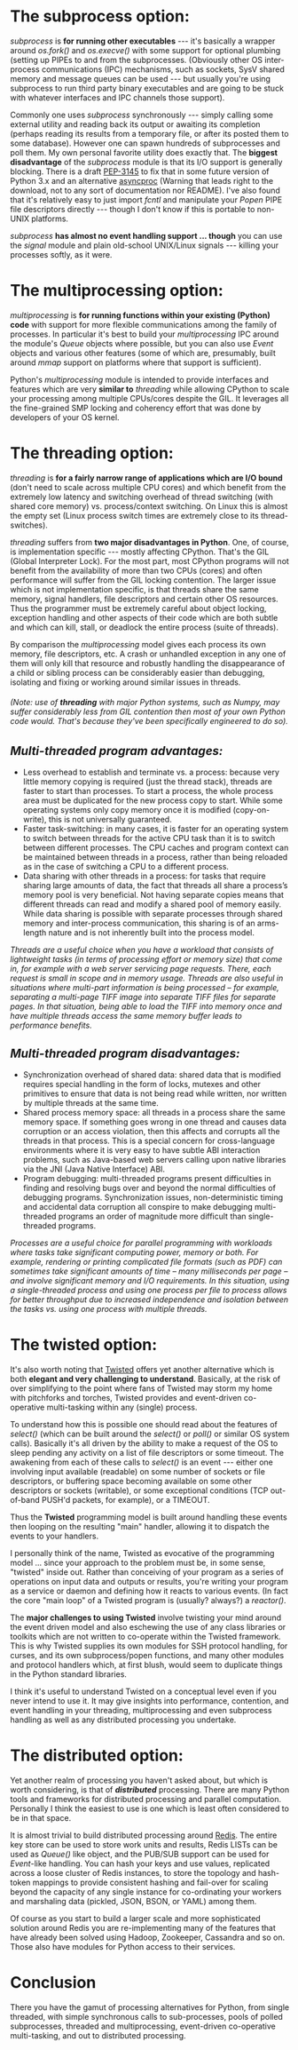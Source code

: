 # **The subprocess option:**
_subprocess_ is **for running other executables** --- it's basically a wrapper around _os.fork()_ and _os.execve()_ with some support for optional plumbing (setting up PIPEs to and from the subprocesses. (Obviously other OS inter-process communications (IPC) mechanisms, such as sockets, SysV shared memory and message queues can be used --- but usually you're using subprocess to run third party binary executables and are going to be stuck with whatever interfaces and IPC channels those support).

Commonly one uses _subprocess_ synchronously --- simply calling some external utility and reading back its output or awaiting its completion (perhaps reading its results from a temporary file, or after its posted them to some database). However one can spawn hundreds of subprocesses and poll them. My own personal favorite utility does exactly that. The **biggest disadvantage** of the _subprocess_ module is that its I/O support is generally blocking. There is a draft [PEP-3145](https://www.python.org/dev/peps/pep-3145/) to fix that in some future version of Python 3.x and an alternative [asyncproc](http://www.lysator.liu.se/~bellman/download/asyncproc.py) (Warning that leads right to the download, not to any sort of documentation nor README). I've also found that it's relatively easy to just import _fcntl_ and manipulate your _Popen_ PIPE file descriptors directly --- though I don't know if this is portable to non-UNIX platforms.

_subprocess_ **has almost no event handling support ... though** you can use the _signal_ module and plain old-school UNIX/Linux signals --- killing your processes softly, as it were.

# **The multiprocessing option:**
_multiprocessing_ is **for running functions within your existing (Python) code** with support for more flexible communications among the family of processes. In particular it's best to build your _multiprocessing_ IPC around the module's _Queue_ objects where possible, but you can also use _Event_ objects and various other features (some of which are, presumably, built around _mmap_ support on platforms where that support is sufficient).

Python's _multiprocessing_ module is intended to provide interfaces and features which are very **similar to** _threading_ while allowing CPython to scale your processing among multiple CPUs/cores despite the GIL. It leverages all the fine-grained SMP locking and coherency effort that was done by developers of your OS kernel.

# **The threading option:**
_threading_ is **for a fairly narrow range of applications which are I/O bound** (don't need to scale across multiple CPU cores) and which benefit from the extremely low latency and switching overhead of thread switching (with shared core memory) vs. process/context switching. On Linux this is almost the empty set (Linux process switch times are extremely close to its thread-switches).

_threading_ suffers from **two major disadvantages in Python**. One, of course, is implementation specific --- mostly affecting CPython. That's the GIL (Global Interpreter Lock). For the most part, most CPython programs will not benefit from the availability of more than two CPUs (cores) and often performance will suffer from the GIL locking contention. The larger issue which is not implementation specific, is that threads share the same memory, signal handlers, file descriptors and certain other OS resources. Thus the programmer must be extremely careful about object locking, exception handling and other aspects of their code which are both subtle and which can kill, stall, or deadlock the entire process (suite of threads).

By comparison the _multiprocessing_ model gives each process its own memory, file descriptors, etc. A crash or unhandled exception in any one of them will only kill that resource and robustly handling the disappearance of a child or sibling process can be considerably easier than debugging, isolating and fixing or working around similar issues in threads.

###### _(Note: use of **threading** with major Python systems, such as Numpy, may suffer considerably less from GIL contention then most of your own Python code would. That's because they've been specifically engineered to do so)._

## _Multi-threaded program advantages:_
* Less overhead to establish and terminate vs. a process: because very little memory copying is required (just the thread stack), threads are faster to start than processes. To start a process, the whole process area must be duplicated for the new process copy to start. While some operating systems only copy memory once it is modified (copy-on-write), this is not universally guaranteed.
* Faster task-switching: in many cases, it is faster for an operating system to switch between threads for the active CPU task than it is to switch between different processes. The CPU caches and program context can be maintained between threads in a process, rather than being reloaded as in the case of switching a CPU to a different process.
* Data sharing with other threads in a process: for tasks that require sharing large amounts of data, the fact that threads all share a process’s memory pool is very beneficial. Not having separate copies means that different threads can read and modify a shared pool of memory easily. While data sharing is possible with separate processes through shared memory and inter-process communication, this sharing is of an arms-length nature and is not inherently built into the process model.

_Threads are a useful choice when you have a workload that consists of lightweight tasks (in terms of processing effort or memory size) that come in, for example with a web server servicing page requests. There, each request is small in scope and in memory usage. Threads are also useful in situations where multi-part information is being processed – for example, separating a multi-page TIFF image into separate TIFF files for separate pages. In that situation, being able to load the TIFF into memory once and have multiple threads access the same memory buffer leads to performance benefits._

## _Multi-threaded program disadvantages:_
* Synchronization overhead of shared data: shared data that is modified requires special handling in the form of locks, mutexes and other primitives to ensure that data is not being read while written, nor written by multiple threads at the same time.
* Shared process memory space: all threads in a process share the same memory space. If something goes wrong in one thread and causes data corruption or an access violation, then this affects and corrupts all the threads in that process. This is a special concern for cross-language environments where it is very easy to have subtle ABI interaction problems, such as Java-based web servers calling upon native libraries via the JNI (Java Native Interface) ABI.
* Program debugging: multi-threaded programs present difficulties in finding and resolving bugs over and beyond the normal difficulties of debugging programs. Synchronization issues, non-deterministic timing and accidental data corruption all conspire to make debugging multi-threaded programs an order of magnitude more difficult than single-threaded programs.

_Processes are a useful choice for parallel programming with workloads where tasks take significant computing power, memory or both. For example, rendering or printing complicated file formats (such as PDF) can sometimes take significant amounts of time – many milliseconds per page – and involve significant memory and I/O requirements. In this situation, using a single-threaded process and using one process per file to process allows for better throughput due to increased independence and isolation between the tasks vs. using one process with multiple threads._

# **The twisted option:**
It's also worth noting that [Twisted](http://twistedmatrix.com/) offers yet another alternative which is both **elegant and very challenging to understand**. Basically, at the risk of over simplifying to the point where fans of Twisted may storm my home with pitchforks and torches, Twisted provides and event-driven co-operative multi-tasking within any (single) process.

To understand how this is possible one should read about the features of _select()_ (which can be built around the _select()_ or _poll()_ or similar OS system calls). Basically it's all driven by the ability to make a request of the OS to sleep pending any activity on a list of file descriptors or some timeout. The awakening from each of these calls to _select()_ is an event --- either one involving input available (readable) on some number of sockets or file descriptors, or buffering space becoming available on some other descriptors or sockets (writable), or some exceptional conditions (TCP out-of-band PUSH'd packets, for example), or a TIMEOUT.

Thus the **Twisted** programming model is built around handling these events then looping on the resulting "main" handler, allowing it to dispatch the events to your handlers.

I personally think of the name, Twisted as evocative of the programming model ... since your approach to the problem must be, in some sense, "twisted" inside out. Rather than conceiving of your program as a series of operations on input data and outputs or results, you're writing your program as a service or daemon and defining how it reacts to various events. (In fact the core "main loop" of a Twisted program is (usually? always?) a _reactor()_.

The **major challenges to using Twisted** involve twisting your mind around the event driven model and also eschewing the use of any class libraries or toolkits which are not written to co-operate within the Twisted framework. This is why Twisted supplies its own modules for SSH protocol handling, for curses, and its own subprocess/popen functions, and many other modules and protocol handlers which, at first blush, would seem to duplicate things in the Python standard libraries.

I think it's useful to understand Twisted on a conceptual level even if you never intend to use it. It may give insights into performance, contention, and event handling in your threading, multiprocessing and even subprocess handling as well as any distributed processing you undertake.

# **The distributed option:**
Yet another realm of processing you haven't asked about, but which is worth considering, is that of _**distributed**_ processing. There are many Python tools and frameworks for distributed processing and parallel computation. Personally I think the easiest to use is one which is least often considered to be in that space.

It is almost trivial to build distributed processing around [Redis](http://redis.io/). The entire key store can be used to store work units and results, Redis LISTs can be used as _Queue()_ like object, and the PUB/SUB support can be used for _Event_-like handling. You can hash your keys and use values, replicated across a loose cluster of Redis instances, to store the topology and hash-token mappings to provide consistent hashing and fail-over for scaling beyond the capacity of any single instance for co-ordinating your workers and marshaling data (pickled, JSON, BSON, or YAML) among them.

Of course as you start to build a larger scale and more sophisticated solution around Redis you are re-implementing many of the features that have already been solved using Hadoop, Zookeeper, Cassandra and so on. Those also have modules for Python access to their services.

# **Conclusion**
There you have the gamut of processing alternatives for Python, from single threaded, with simple synchronous calls to sub-processes, pools of polled subprocesses, threaded and multiprocessing, event-driven co-operative multi-tasking, and out to distributed processing.
